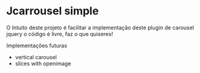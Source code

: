 Jcarrousel simple
=========

O Intuito deste projeto é facilitar a implementação deste plugin de carousel jquery
o código é livre, faz o que quiseres!



Implementações futuras
- vertical carousel
- slices with openimage
